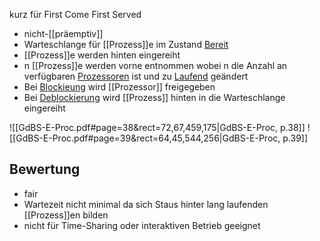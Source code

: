 kurz für First Come First Served
- nicht-[[präemptiv]]
- Warteschlange für [[Prozess]]e im Zustand [Bereit](Prozesszustand.md)
- [[Prozess]]e werden hinten eingereiht
- n [[Prozess]]e werden vorne entnommen wobei n die Anzahl an verfügbaren [Prozessoren](Prozessor.md) ist und zu [Laufend](Prozesszustand.md) geändert
- Bei [Blockieung](Prozesszustand.md) wird [[Prozessor]] freigegeben
- Bei [Deblockierung](Prozesszustand.md) wird [[Prozess]] hinten in die Warteschlange eingereiht

![[GdBS-E-Proc.pdf#page=38&rect=72,67,459,175|GdBS-E-Proc, p.38]]
![[GdBS-E-Proc.pdf#page=39&rect=64,45,544,256|GdBS-E-Proc, p.39]]
## Bewertung
- fair
- Wartezeit nicht minimal da sich Staus hinter lang laufenden [[Prozess]]en bilden
- nicht für Time-Sharing oder interaktiven Betrieb geeignet